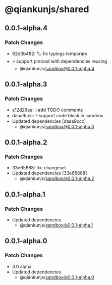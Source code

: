 # @qiankunjs/shared

## 0.0.1-alpha.4

### Patch Changes

- 62d3b482: 🏷️ fix typings temporary 
- ⚡️ support preload with dependencies reusing
  - @qiankunjs/sandbox@0.0.1-alpha.4

## 0.0.1-alpha.3

### Patch Changes

- e12d29ae: 💡add TODO comments
- daaa9ccc: ✨support code block in sandbox
- Updated dependencies [daaa9ccc]
  - @qiankunjs/sandbox@0.0.1-alpha.3

## 0.0.1-alpha.2

### Patch Changes

- 33e65888: fix: changeset
- Updated dependencies [33e65888]
  - @qiankunjs/sandbox@0.0.1-alpha.2

## 0.0.1-alpha.1

### Patch Changes

- Updated dependencies
  - @qiankunjs/sandbox@0.0.1-alpha.1

## 0.0.1-alpha.0

### Patch Changes

- 3.0 alpha
- Updated dependencies
  - @qiankunjs/sandbox@0.0.1-alpha.0
